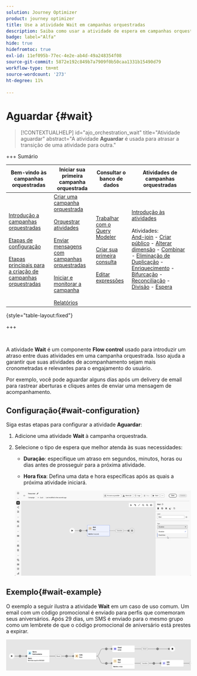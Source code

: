 ```yaml
---
solution: Journey Optimizer
product: journey optimizer
title: Use a atividade Wait em campanhas orquestradas
description: Saiba como usar a atividade de espera em campanhas orquestradas
badge: label="Alfa"
hide: true
hidefromtoc: true
exl-id: 11ef095b-77ec-4e2e-ab4d-49a248354f08
source-git-commit: 5872e192c849b7a7909f0b50caa1331b15490d79
workflow-type: tm+mt
source-wordcount: '273'
ht-degree: 11%

---
```


# Aguardar {#wait}

>[!CONTEXTUALHELP]
>id="ajo_orchestration_wait"
>title="Atividade aguardar"
>abstract="A atividade **Aguardar** é usada para atrasar a transição de uma atividade para outra."

+++ Sumário

| Bem-vindo às campanhas orquestradas | Iniciar sua primeira campanha orquestrada | Consultar o banco de dados | Atividades de campanhas orquestradas |
|---|---|---|---|
| [Introdução a campanhas orquestradas](../gs-orchestrated-campaigns.md)<br/><br/>[Etapas de configuração](../configuration-steps.md)<br/><br/>[Etapas principais para a criação de campanhas orquestradas](../gs-campaign-creation.md) | [Criar uma campanha orquestrada](../create-orchestrated-campaign.md)<br/><br/>[Orquestrar atividades](../orchestrate-activities.md)<br/><br/>[Enviar mensagens com campanhas orquestradas](../send-messages.md)<br/><br/>[Iniciar e monitorar a campanha](../start-monitor-campaigns.md)<br/><br/>[Relatórios](../reporting-campaigns.md) | [Trabalhar com o Query Modeler](../orchestrated-rule-builder.md)<br/><br/>[Criar sua primeira consulta](../build-query.md)<br/><br/>[Editar expressões](../edit-expressions.md) | [Introdução às atividades](about-activities.md)<br/><br/>Atividades:<br/>[And-join](and-join.md) - [Criar público](build-audience.md) - [Alterar dimensão](change-dimension.md) - [Combinar](combine.md) - [Eliminação de Duplicação](deduplication.md) - [Enriquecimento](enrichment.md) - [Bifurcação](fork.md) - [Reconciliação](reconciliation.md) - [Divisão](split.md) - [Espera](wait.md) |

{style="table-layout:fixed"}

+++

<br/>

A atividade **Wait** é um componente **Flow control** usado para introduzir um atraso entre duas atividades em uma campanha orquestrada. Isso ajuda a garantir que suas atividades de acompanhamento sejam mais cronometradas e relevantes para o engajamento do usuário.

Por exemplo, você pode aguardar alguns dias após um delivery de email para rastrear aberturas e cliques antes de enviar uma mensagem de acompanhamento.

## Configuração{#wait-configuration}

Siga estas etapas para configurar a atividade **Aguardar**:

1. Adicione uma atividade **Wait** à campanha orquestrada.

1. Selecione o tipo de espera que melhor atenda às suas necessidades:

   * **Duração**: especifique um atraso em segundos, minutos, horas ou dias antes de prosseguir para a próxima atividade.

   * **Hora fixa**: Defina uma data e hora específicas após as quais a próxima atividade iniciará.

   ![](../assets/wait_activity.png)

## Exemplo{#wait-example}

O exemplo a seguir ilustra a atividade **Wait** em um caso de uso comum.  Um email com um código promocional é enviado para perfis que comemoram seus aniversários. Após 29 dias, um SMS é enviado para o mesmo grupo como um lembrete de que o código promocional de aniversário está prestes a expirar.

![](../assets/wait-example.png)
